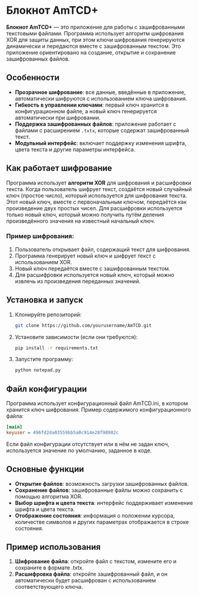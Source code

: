 # Блокнот AmTCD+

**Блокнот AmTCD+** — это приложение для работы с зашифрованными текстовыми файлами. Программа использует алгоритм шифрования XOR для защиты данных, при этом ключи шифрования генерируются динамически и передаются вместе с зашифрованным текстом. Это приложение ориентировано на создание, открытие и сохранение зашифрованных файлов.

## Особенности

- **Прозрачное шифрование**: все данные, введённые в приложение, автоматически шифруются с использованием ключа шифрования.
- **Гибкость в управлении ключами**: первый ключ хранится в конфигурационном файле, а новый ключ генерируется автоматически при шифровании.
- **Поддержка зашифрованных файлов**: приложение работает с файлами с расширением `.txtx`, которые содержат зашифрованный текст.
- **Модульный интерфейс**: включает поддержку изменения шрифта, цвета текста и другие параметры интерфейса.

## Как работает шифрование

Программа использует **алгоритм XOR** для шифрования и расшифровки текста. Когда пользователь шифрует текст, создаётся новый случайный ключ (простое число), который используется для шифрования текста. Этот новый ключ, вместе с первоначальным ключом, передаётся как произведение двух простых чисел. Для расшифровки используется только новый ключ, который можно получить путём деления произведённого значения на известный начальный ключ.

### Пример шифрования:

1. Пользователь открывает файл, содержащий текст для шифрования.
2. Программа генерирует новый ключ и шифрует текст с использованием XOR.
3. Новый ключ передаётся вместе с зашифрованным текстом.
4. Для расшифровки используется новый ключ, который можно извлечь из произведения переданных значений.

## Установка и запуск

1. Клонируйте репозиторий:
   ```bash
   git clone https://github.com/yourusername/AmTCD.git
2. Установите зависимости (если они требуются):
   ```bash
   pip install -r requirements.txt
3. Запустите программу:
   ```bash
   python notepad.py
   
## Файл конфигурации
Программа использует конфигурационный файл AmTCD.ini, в котором хранится ключ шифрования.
Пример содержимого конфигурационного файла:
```ini
[main]
keyuser = 496fd2da03559bb5a0c914e28f98902c
```
Если файл конфигурации отсутствует или в нём не задан ключ, используется значение по умолчанию, заданное в коде.

## Основные функции
- **Открытие файлов**: возможность загрузки зашифрованных файлов.
- **Сохранение файлов**: зашифрованные файлы можно сохранить с помощью алгоритма XOR.
- **Выбор шрифта и цвета текста**: интерфейс поддерживает изменение шрифта и цвета текста.
- **Отображение состояния**: информация о положении курсора, количестве символов и других параметрах отображается в строке состояния.

## Пример использования
1. **Шифрование файла**: откройте файл с текстом, измените его и сохраните в формате .txtx.
2. **Расшифровка файла**: откройте зашифрованный файл, и он автоматически будет расшифрован с использованием соответствующего ключа.
